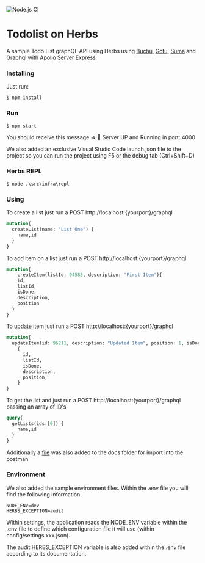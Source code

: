 ![Node.js CI](https://github.com/herbsjs/todolist-on-herbs/workflows/Node.js%20CI/badge.svg)

# Todolist on Herbs
A sample Todo List graphQL API using Herbs using [Buchu](https://github.com/herbsjs/buchu), [Gotu](https://github.com/herbsjs/gotu), [Suma](https://github.com/herbsjs/suma) and [Graphql](https://github.com/graphql/graphql-js) with [Apollo Server Express](https://github.com/apollographql/apollo-server/tree/master/packages/apollo-server-express)

### Installing

  Just run:

    $ npm install

### Run
    $ npm start

  You should receive this message => 🚀 Server UP and Running in port: 4000

  We also added an exclusive Visual Studio Code launch.json file to the project so you can run the project using F5 or the debug tab (Ctrl+Shift+D)

### Herbs REPL

    $ node .\src\infra\repl

### Using

To create a list just run a POST http://localhost:{yourport}/graphql

```graphql
mutation{
  createList(name: "List One") {
    name,id
  }
}
```

To add item on a list just run a POST http://localhost:{yourport}/graphql

```graphql
mutation{
	createItem(listId: 94585, description: "First Item"){
    id,
    listId,
    isDone,
    description,
    position
  }
}
```

To update item just run a POST http://localhost:{yourport}/graphql

```graphql
mutation{
  updateItem(id: 96211, description: "Updated Item", position: 1, isDone:true)
    {
      id,
      listId,
      isDone,
      description,
      position,
    }
}
```

To get the list and just run a POST http://localhost:{yourport}/graphql passing an array of ID's

```graphql
query{
  getLists(ids:[0]) {
    name,id
  }
}
```

  Additionally a [file](src/api/graphql/docs/herbs.postman_collection.json) was also added to the docs folder for import into the postman

### Environment

We also added the sample environment files. Within the .env file you will find the following information

    NODE_ENV=dev
    HERBS_EXCEPTION=audit


Within settings, the application reads the NODE_ENV variable within the .env file to define which configuration file it will use (within config/settings.xxx.json).

The audit HERBS_EXCEPTION variable is also added within the .env file according to its documentation.
